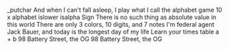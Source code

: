  _putchar
And when I can't fall asleep, I play what I call the alphabet game
10 x alphabet
islower
isalpha
Sign
There is no such thing as absolute value in this world
There are only 3 colors, 10 digits, and 7 notes
I'm federal agent Jack Bauer, and today is the longest day of my life
Learn your times table
 a + b
 98 Battery Street, the OG
98 Battery Street, the OG


